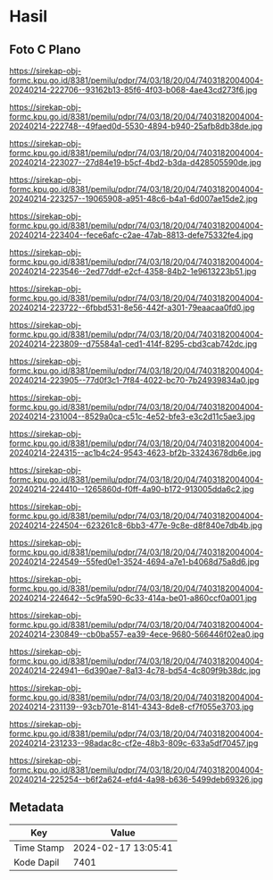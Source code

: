 # Hasil

## Foto C Plano

https://sirekap-obj-formc.kpu.go.id/8381/pemilu/pdpr/74/03/18/20/04/7403182004004-20240214-222706--93162b13-85f6-4f03-b068-4ae43cd273f6.jpg

https://sirekap-obj-formc.kpu.go.id/8381/pemilu/pdpr/74/03/18/20/04/7403182004004-20240214-222748--49faed0d-5530-4894-b940-25afb8db38de.jpg

https://sirekap-obj-formc.kpu.go.id/8381/pemilu/pdpr/74/03/18/20/04/7403182004004-20240214-223027--27d84e19-b5cf-4bd2-b3da-d428505590de.jpg

https://sirekap-obj-formc.kpu.go.id/8381/pemilu/pdpr/74/03/18/20/04/7403182004004-20240214-223257--19065908-a951-48c6-b4a1-6d007ae15de2.jpg

https://sirekap-obj-formc.kpu.go.id/8381/pemilu/pdpr/74/03/18/20/04/7403182004004-20240214-223404--fece6afc-c2ae-47ab-8813-defe75332fe4.jpg

https://sirekap-obj-formc.kpu.go.id/8381/pemilu/pdpr/74/03/18/20/04/7403182004004-20240214-223546--2ed77ddf-e2cf-4358-84b2-1e9613223b51.jpg

https://sirekap-obj-formc.kpu.go.id/8381/pemilu/pdpr/74/03/18/20/04/7403182004004-20240214-223722--6fbbd531-8e56-442f-a301-79eaacaa0fd0.jpg

https://sirekap-obj-formc.kpu.go.id/8381/pemilu/pdpr/74/03/18/20/04/7403182004004-20240214-223809--d75584a1-ced1-414f-8295-cbd3cab742dc.jpg

https://sirekap-obj-formc.kpu.go.id/8381/pemilu/pdpr/74/03/18/20/04/7403182004004-20240214-223905--77d0f3c1-7f84-4022-bc70-7b24939834a0.jpg

https://sirekap-obj-formc.kpu.go.id/8381/pemilu/pdpr/74/03/18/20/04/7403182004004-20240214-231004--8529a0ca-c51c-4e52-bfe3-e3c2d11c5ae3.jpg

https://sirekap-obj-formc.kpu.go.id/8381/pemilu/pdpr/74/03/18/20/04/7403182004004-20240214-224315--ac1b4c24-9543-4623-bf2b-33243678db6e.jpg

https://sirekap-obj-formc.kpu.go.id/8381/pemilu/pdpr/74/03/18/20/04/7403182004004-20240214-224410--1265860d-f0ff-4a90-b172-913005dda6c2.jpg

https://sirekap-obj-formc.kpu.go.id/8381/pemilu/pdpr/74/03/18/20/04/7403182004004-20240214-224504--623261c8-6bb3-477e-9c8e-d8f840e7db4b.jpg

https://sirekap-obj-formc.kpu.go.id/8381/pemilu/pdpr/74/03/18/20/04/7403182004004-20240214-224549--55fed0e1-3524-4694-a7e1-b4068d75a8d6.jpg

https://sirekap-obj-formc.kpu.go.id/8381/pemilu/pdpr/74/03/18/20/04/7403182004004-20240214-224642--5c9fa590-6c33-414a-be01-a860ccf0a001.jpg

https://sirekap-obj-formc.kpu.go.id/8381/pemilu/pdpr/74/03/18/20/04/7403182004004-20240214-230849--cb0ba557-ea39-4ece-9680-566446f02ea0.jpg

https://sirekap-obj-formc.kpu.go.id/8381/pemilu/pdpr/74/03/18/20/04/7403182004004-20240214-224941--6d390ae7-8a13-4c78-bd54-4c809f9b38dc.jpg

https://sirekap-obj-formc.kpu.go.id/8381/pemilu/pdpr/74/03/18/20/04/7403182004004-20240214-231139--93cb701e-8141-4343-8de8-cf7f055e3703.jpg

https://sirekap-obj-formc.kpu.go.id/8381/pemilu/pdpr/74/03/18/20/04/7403182004004-20240214-231233--98adac8c-cf2e-48b3-809c-633a5df70457.jpg

https://sirekap-obj-formc.kpu.go.id/8381/pemilu/pdpr/74/03/18/20/04/7403182004004-20240214-225254--b6f2a624-efd4-4a98-b636-5499deb69326.jpg


## Metadata

| Key        | Value               |
| ---------- | ------------------- |
| Time Stamp | 2024-02-17 13:05:41 |
| Kode Dapil | 7401                |



